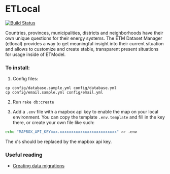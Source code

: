 # ETLocal

[![Build Status](https://quintel.semaphoreci.com/badges/etlocal/branches/production.svg?style=shields)](https://quintel.semaphoreci.com/projects/etlocal)

Countries, provinces, municipalities, districts and neighborhoods have their own unique
questions for their energy systems. The ETM Dataset Manager (etlocal) provides a way to get meaningful
insight into their current situation and allows to customize and create stable,
transparent present situations for usage inside of ETModel.

### To install:

1. Config files:

```
cp config/database.sample.yml config/database.yml
cp config/email.sample.yml config/email.yml
```

2. Run `rake db:create`

3. Add a `.env` file with a mapbox api key to enable the map on your local environment. You can copy the template `.env.template` and fill in the key there, or create your own file like such:

```bash
echo "MAPBOX_API_KEY=xx.xxxxxxxxxxxxxxxxxxxxxxxxx" >> .env
```

The x's should be replaced by the mapbox api key.

### Useful reading

* [Creating data migrations](https://docs.energytransitionmodel.com/contrib/dataset-manager/data-migrations)

